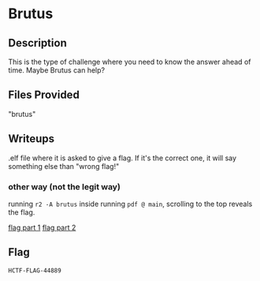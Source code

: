 # Brutus

## Description
This is the type of challenge where you need to know the answer ahead of time. Maybe Brutus can help?

## Files Provided
"brutus"

## Writeups
.elf file where it is asked to give a flag. If it's the correct one, it will say something else than "wrong flag!"


### other way (not the legit way)
running `r2 -A brutus`
inside running `pdf @ main`, scrolling to the top reveals the flag.

[flag part 1](Brutus/flag%20part%201.png)
[flag part 2](Brutus/flag%20part%202.png)
## Flag
```
HCTF-FLAG-44889
```